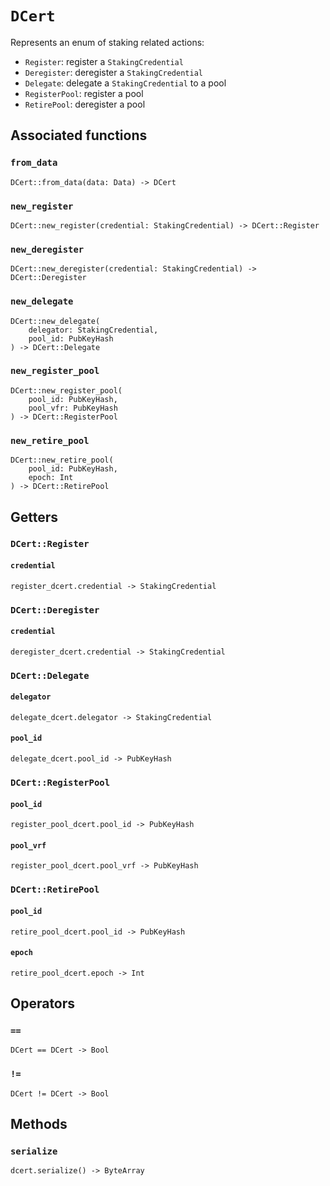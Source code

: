# `DCert`

Represents an enum of staking related actions:
  * `Register`: register a `StakingCredential`
  * `Deregister`: deregister a `StakingCredential`
  * `Delegate`: delegate a `StakingCredential` to a pool
  * `RegisterPool`: register a pool
  * `RetirePool`: deregister a pool

## Associated functions

### `from_data`

```helios
DCert::from_data(data: Data) -> DCert
```

### `new_register`

```helios
DCert::new_register(credential: StakingCredential) -> DCert::Register
```

### `new_deregister`

```helios
DCert::new_deregister(credential: StakingCredential) -> DCert::Deregister
```

### `new_delegate`

```helios
DCert::new_delegate(
	delegator: StakingCredential, 
	pool_id: PubKeyHash
) -> DCert::Delegate
```

### `new_register_pool`

```helios
DCert::new_register_pool(
	pool_id: PubKeyHash, 
	pool_vfr: PubKeyHash
) -> DCert::RegisterPool
```

### `new_retire_pool`

```helios
DCert::new_retire_pool(
	pool_id: PubKeyHash, 
	epoch: Int
) -> DCert::RetirePool
```

## Getters

### `DCert::Register`

#### `credential`

```helios
register_dcert.credential -> StakingCredential
```

### `DCert::Deregister`

#### `credential`

```helios
deregister_dcert.credential -> StakingCredential
```

### `DCert::Delegate`

#### `delegator`

```helios
delegate_dcert.delegator -> StakingCredential
```

#### `pool_id`

```helios
delegate_dcert.pool_id -> PubKeyHash
```

### `DCert::RegisterPool`

#### `pool_id`

```helios
register_pool_dcert.pool_id -> PubKeyHash
```

#### `pool_vrf`

```helios
register_pool_dcert.pool_vrf -> PubKeyHash
```

### `DCert::RetirePool`

#### `pool_id`

```helios
retire_pool_dcert.pool_id -> PubKeyHash
```

#### `epoch`

```helios
retire_pool_dcert.epoch -> Int
```

## Operators

### `==`

```helios
DCert == DCert -> Bool
```

### `!=`

```helios
DCert != DCert -> Bool
```

## Methods

### `serialize`

```helios
dcert.serialize() -> ByteArray
```
